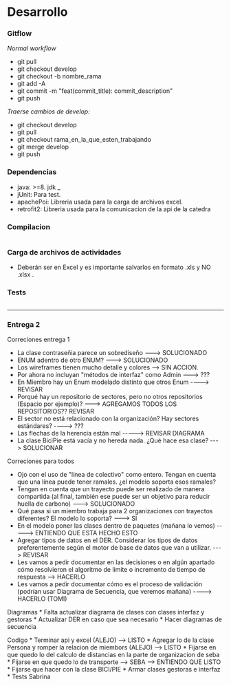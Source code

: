 # Desarrollo

### Gitflow 

_Normal workflow_

* git pull
* git checkout develop
* git checkout -b nombre_rama
* git add -A
* git commit -m "feat(commit_title): commit_description"
* git push

_Traerse cambios de develop:_

* git checkout develop
* git pull
* git checkout rama_en_la_que_esten_trabajando
* git merge develop
* git push

### Dependencias

* java: >=8. jdk _
* jUnit: Para test.
* apachePoi: Libreria usada para la carga de archivos excel.
* retrofit2: Libreria usada para la comunicacion de la api de la catedra

### Compilacion

```
```

### Carga de archivos de actividades

* Deberán ser en Excel y es importante salvarlos en formato .xls y NO .xlsx .


### Tests

```
```

**********

### Entrega 2

Correciones entrega 1 

* La clase contraseñia parece un sobrediseño ---> SOLUCIONADO
* ENUM adentro de otro ENUM? ---> SOLUCIONADO 
* Los wireframes tienen mucho detalle y colores --> SIN ACCION.
* Por ahora no incluyan "métodos de interfaz" como Admin ---> ???
* En Miembro hay un Enum modelado distinto que otros Enum ----> REVISAR
* Porqué hay un repositorio de sectores, pero no otros repositorios (Espacio por ejemplo)? ---> AGREGAMOS TODOS LOS REPOSITORIOS??
                                                                                                REVISAR
* El sector no está relacionado con la organización? Hay sectores estándares? ----> ???
* Las flechas de la herencia están mal -----> REVISAR DIAGRAMA
* La clase BiciPie está vacía y no hereda nada. ¿Qué hace esa clase? ---> SOLUCIONAR

Correciones para todos

* Ojo con el uso de "línea de colectivo" como entero. Tengan en cuenta que una línea puede tener ramales. ¿el modelo soporta esos ramales?
* Tengan en cuenta que un trayecto puede ser realizado de manera compartida (al final, también ese puede ser un objetivo para reducir huella de carbono) ---> SOLUCIONADO
* Qué pasa si un miembro trabaja para 2 organizaciones con trayectos diferentes? El modelo lo soporta? ---> SI
* En el modelo poner las clases dentro de paquetes (mañana lo vemos) -----> ENTIENDO QUE ESTA HECHO ESTO
* Agregar tipos de datos en el DER. Considerar los tipos de datos preferentemente según el motor de base de datos que van a utilizar. ---> REVISAR
* Les vamos a pedir documentar en las decisiones o en algún apartado cómo resolvieron el algoritmo de limite o incremento de tiempo de respuesta --> HACERLO
* Les vamos a pedir documentar cómo es el proceso de validación (podrían usar Diagrama de Secuencia, que veremos mañana) ----> HACERLO (TOMI)


Diagramas 
    * Falta actualizar diagrama de clases con clases interfaz y gestoras
    * Actualizar DER en caso que sea necesario
    * Hacer diagramas de secuencia

Codigo
    * Terminar api y excel (ALEJO) --> LISTO
    * Agregar lo de la clase Persona y romper la relacion de miembors (ALEJO) --> LISTO
    * Fijarse en que quedo lo del calculo de distancias en la parte de organizacion de seba
    * Fijarse en que quedo lo de transporte --> SEBA --> ENTIENDO QUE LISTO
    * Fijarse que hacer con la clase BICI/PIE
    * Armar clases gestoras e interfaz
    * Tests Sabrina










